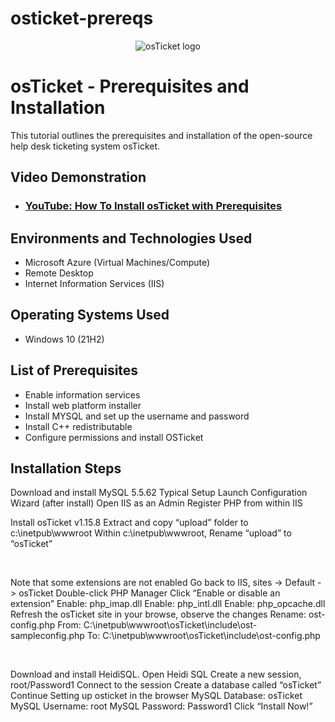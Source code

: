 # osticket-prereqs
<p align="center">
<img src="https://i.imgur.com/Clzj7Xs.png" alt="osTicket logo"/>
</p>

<h1>osTicket - Prerequisites and Installation</h1>
This tutorial outlines the prerequisites and installation of the open-source help desk ticketing system osTicket.<br />


<h2>Video Demonstration</h2>

- ### [YouTube: How To Install osTicket with Prerequisites](https://www.youtube.com)

<h2>Environments and Technologies Used</h2>

- Microsoft Azure (Virtual Machines/Compute)
- Remote Desktop
- Internet Information Services (IIS)

<h2>Operating Systems Used </h2>

- Windows 10</b> (21H2)

<h2>List of Prerequisites</h2>

- Enable information services
- Install web platform installer
- Install MYSQL and set up the username and password
- Install C++ redistributable
- Configure permissions and install OSTicket

<h2>Installation Steps</h2>

<p>

</p>
<p>
 Download and install MySQL 5.5.62  Typical Setup Launch Configuration Wizard (after install) Open IIS as an Admin Register PHP from within IIS

Install osTicket v1.15.8
Extract and copy “upload” folder to c:\inetpub\wwwroot Within c:\inetpub\wwwroot, Rename “upload” to “osTicket” 

</p>
<br />

<p>
Note that some extensions are not enabled Go back to IIS, sites -> Default -> osTicket Double-click PHP Manager Click “Enable or disable an extension” Enable: php_imap.dll Enable: php_intl.dll Enable: php_opcache.dll Refresh the osTicket site in your browse, observe the changes Rename: ost-config.php From: C:\inetpub\wwwroot\osTicket\include\ost-sampleconfig.php To: C:\inetpub\wwwroot\osTicket\include\ost-config.php 
</p>
<p>
</p>
<br />

<p>

</p>
<p>
 Download and install HeidiSQL. Open Heidi SQL Create a new session, root/Password1 Connect to the session Create a database called “osTicket” Continue Setting up osticket in the browser MySQL Database: osTicket MySQL Username: root MySQL Password: Password1 Click “Install Now!” 
</p>
<br />
